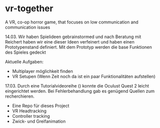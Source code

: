 # vr-together
A VR, co-op horror game, that focuses on low communication and communication issues

14.03. Wir haben Spielideen gebrainstormed und nach Beratung mit Reichert haben wir eine dieser Ideen verfeinert und haben einen Prototypenstand definiert. Mit dem Prototyp werden die base Funktionen des Spieles gedeckt

Aktuelle Aufgaben:
- Multiplayer möglichkeit finden
- VR Setupen (Wenn Zeit noch da ist ein paar Funktionalitäten aufstellen)

17.03. 
Durch eine Tutorialvideoreihe () konnte die Oculust Quest 2 leicht eingerichtet werden. Bei Fehlerbehandlung gab es genügend Quellen zum recherchieren.
+ Eine Repo für dieses Project
+ VR Headtracking
+ Controller tracking
+ Zwick- und Greifanimation
